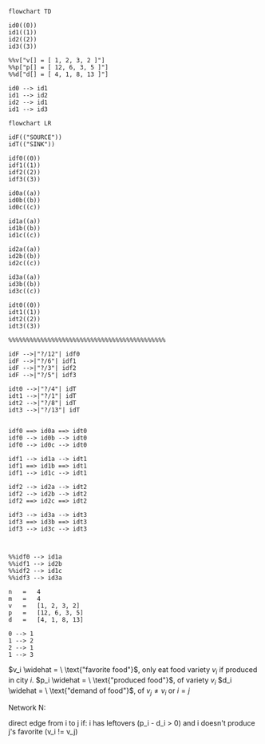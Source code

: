 

```mermaid
flowchart TD

id0((0))
id1((1))
id2((2))
id3((3))

%%v["v[] = [ 1, 2, 3, 2 ]"]
%%p["p[] = [ 12, 6, 3, 5 ]"]
%%d["d[] = [ 4, 1, 8, 13 ]"]

id0 --> id1
id1 --> id2
id2 --> id1
id1 --> id3

```

```mermaid
flowchart LR

idF(("SOURCE"))
idT(("SINK"))

idf0((0))
idf1((1))
idf2((2))
idf3((3))

id0a((a))
id0b((b))
id0c((c))

id1a((a))
id1b((b))
id1c((c))

id2a((a))
id2b((b))
id2c((c))

id3a((a))
id3b((b))
id3c((c))

idt0((0))
idt1((1))
idt2((2))
idt3((3))

%%%%%%%%%%%%%%%%%%%%%%%%%%%%%%%%%%%%%%%%%%%%

idF -->|"?/12"| idf0 
idF -->|"?/6"| idf1
idF -->|"?/3"| idf2
idF -->|"?/5"| idf3

idt0 -->|"?/4"| idT 
idt1 -->|"?/1"| idT
idt2 -->|"?/8"| idT
idt3 -->|"?/13"| idT


idf0 ==> id0a ==> idt0
idf0 --> id0b --> idt0
idf0 --> id0c --> idt0

idf1 --> id1a --> idt1
idf1 ==> id1b ==> idt1
idf1 --> id1c --> idt1

idf2 --> id2a --> idt2
idf2 --> id2b --> idt2
idf2 ==> id2c ==> idt2

idf3 --> id3a --> idt3
idf3 ==> id3b ==> idt3
idf3 --> id3c --> idt3



%%idf0 --> id1a
%%idf1 --> id2b
%%idf2 --> id1c
%%idf3 --> id3a
```



```
n	=	4
m	=	4
v	= 	[1, 2, 3, 2]	
p	=	[12, 6, 3, 5]
d	=	[4, 1, 8, 13]

0 --> 1
1 --> 2
2 --> 1
1 --> 3
```


$v_i \widehat = \ \text{"favorite food"}$, only eat food variety $v_i$ if produced in city $i$.
$p_i \widehat = \ \text{"produced food"}$, of variety $v_i$
$d_i \widehat = \ \text{"demand of food"}$, of $v_j\ne v_i$ or $i=j$



Network N:

direct edge from i to j if:
	i has leftovers (p_i - d_i > 0) and
	i doesn't produce j's favorite (v_i != v_j)